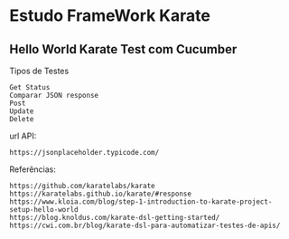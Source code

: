 
# Estudo FrameWork Karate 
## Hello World Karate Test com Cucumber



Tipos de Testes

    Get Status
    Comparar JSON response
    Post
    Update
    Delete

url API:

    https://jsonplaceholder.typicode.com/

Referências:

    https://github.com/karatelabs/karate
    https://karatelabs.github.io/karate/#response
    https://www.kloia.com/blog/step-1-introduction-to-karate-project-setup-hello-world
    https://blog.knoldus.com/karate-dsl-getting-started/
    https://cwi.com.br/blog/karate-dsl-para-automatizar-testes-de-apis/
